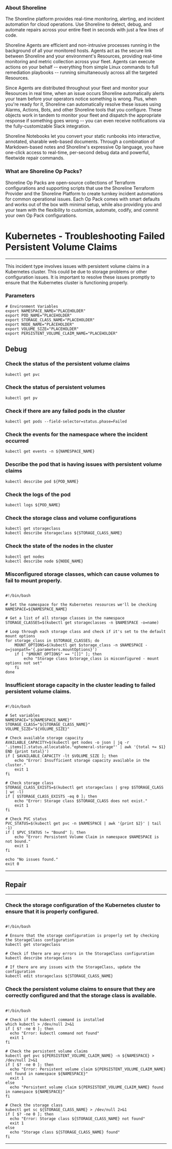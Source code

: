 
### About Shoreline
The Shoreline platform provides real-time monitoring, alerting, and incident automation for cloud operations. Use Shoreline to detect, debug, and automate repairs across your entire fleet in seconds with just a few lines of code.

Shoreline Agents are efficient and non-intrusive processes running in the background of all your monitored hosts. Agents act as the secure link between Shoreline and your environment's Resources, providing real-time monitoring and metric collection across your fleet. Agents can execute actions on your behalf -- everything from simple Linux commands to full remediation playbooks -- running simultaneously across all the targeted Resources.

Since Agents are distributed throughout your fleet and monitor your Resources in real time, when an issue occurs Shoreline automatically alerts your team before your operators notice something is wrong. Plus, when you're ready for it, Shoreline can automatically resolve these issues using Alarms, Actions, Bots, and other Shoreline tools that you configure. These objects work in tandem to monitor your fleet and dispatch the appropriate response if something goes wrong -- you can even receive notifications via the fully-customizable Slack integration.

Shoreline Notebooks let you convert your static runbooks into interactive, annotated, sharable web-based documents. Through a combination of Markdown-based notes and Shoreline's expressive Op language, you have one-click access to real-time, per-second debug data and powerful, fleetwide repair commands.

### What are Shoreline Op Packs?
Shoreline Op Packs are open-source collections of Terraform configurations and supporting scripts that use the Shoreline Terraform Provider and the Shoreline Platform to create turnkey incident automations for common operational issues. Each Op Pack comes with smart defaults and works out of the box with minimal setup, while also providing you and your team with the flexibility to customize, automate, codify, and commit your own Op Pack configurations.

# Kubernetes - Troubleshooting Failed Persistent Volume Claims
---

This incident type involves issues with persistent volume claims in a Kubernetes cluster. This could be due to storage problems or other configuration issues. It is important to resolve these issues promptly to ensure that the Kubernetes cluster is functioning properly.

### Parameters
```shell
# Environment Variables
export NAMESPACE_NAME="PLACEHOLDER"
export POD_NAME="PLACEHOLDER"
export STORAGE_CLASS_NAME="PLACEHOLDER"
export NODE_NAME="PLACEHOLDER"
export VOLUME_SIZE="PLACEHOLDER"
export PERSISTENT_VOLUME_CLAIM_NAME="PLACEHOLDER"
```

## Debug

### Check the status of the persistent volume claims
```shell
kubectl get pvc
```

### Check the status of persistent volumes
```shell
kubectl get pv
```

### Check if there are any failed pods in the cluster
```shell
kubectl get pods --field-selector=status.phase=Failed
```

### Check the events for the namespace where the incident occurred
```shell
kubectl get events -n ${NAMESPACE_NAME}
```

### Describe the pod that is having issues with persistent volume claims
```shell
kubectl describe pod ${POD_NAME}
```

### Check the logs of the pod
```shell
kubectl logs ${POD_NAME}
```

### Check the storage class and volume configurations
```shell
kubectl get storageclass
kubectl describe storageclass ${STORAGE_CLASS_NAME}
```

### Check the state of the nodes in the cluster
```shell
kubectl get nodes
kubectl describe node ${NODE_NAME}
```

### Misconfigured storage classes, which can cause volumes to fail to mount properly.
```shell

#!/bin/bash

# Set the namespace for the Kubernetes resources we'll be checking
NAMESPACE=${NAMESPACE_NAME}

# Get a list of all storage classes in the namespace
STORAGE_CLASSES=$(kubectl get storageclasses -n $NAMESPACE -o=name)

# Loop through each storage class and check if it's set to the default mount options
for storage_class in $STORAGE_CLASSES; do
    MOUNT_OPTIONS=$(kubectl get $storage_class -n $NAMESPACE -o=jsonpath='{.parameters.mountOptions}')
    if [ "$MOUNT_OPTIONS" == "[]]" ]; then
        echo "Storage class $storage_class is misconfigured - mount options not set"
    fi
done

```

### Insufficient storage capacity in the cluster leading to failed persistent volume claims.
```shell

#!/bin/bash

# Set variables
NAMESPACE="${NAMESPACE_NAME}"
STORAGE_CLASS="${STORAGE_CLASS_NAME}"
VOLUME_SIZE="${VOLUME_SIZE}"

# Check available storage capacity
AVAILABLE_CAPACITY=$(kubectl get nodes -o json | jq -r '.items[].status.allocatable."ephemeral-storage"' | awk '{total += $1} END {print total}')
if [ $AVAILABLE_CAPACITY -lt $VOLUME_SIZE ]; then
    echo "Error: Insufficient storage capacity available in the cluster."
    exit 1
fi

# Check storage class
STORAGE_CLASS_EXISTS=$(kubectl get storageclass | grep $STORAGE_CLASS | wc -l)
if [ $STORAGE_CLASS_EXISTS -eq 0 ]; then
    echo "Error: Storage class $STORAGE_CLASS does not exist."
    exit 1
fi

# Check PVC status
PVC_STATUS=$(kubectl get pvc -n $NAMESPACE | awk '{print $2}' | tail -1)
if [ $PVC_STATUS != "Bound" ]; then
    echo "Error: Persistent Volume Claim in namespace $NAMESPACE is not bound."
    exit 1
fi

echo "No issues found."
exit 0

```

---

## Repair
---

### Check the storage configuration of the Kubernetes cluster to ensure that it is properly configured.
```shell

#!/bin/bash

# Ensure that the storage configuration is properly set by checking the StorageClass configuration
kubectl get storageclass

# Check if there are any errors in the StorageClass configuration
kubectl describe storageclass

# If there are any issues with the StorageClass, update the configuration
kubectl edit storageclass ${STORAGE_CLASS_NAME}

```

### Check the persistent volume claims to ensure that they are correctly configured and that the storage class is available.
```shell

#!/bin/bash

# Check if the kubectl command is installed
which kubectl > /dev/null 2>&1
if [ $? -ne 0 ]; then
  echo "Error: kubectl command not found"
  exit 1
fi

# Check the persistent volume claims
kubectl get pvc ${PERSISTENT_VOLUME_CLAIM_NAME} -n ${NAMESPACE} > /dev/null 2>&1
if [ $? -ne 0 ]; then
  echo "Error: Persistent volume claim ${PERSISTENT_VOLUME_CLAIM_NAME} not found in namespace ${NAMESPACE}"
  exit 1
else
  echo "Persistent volume claim ${PERSISTENT_VOLUME_CLAIM_NAME} found in namespace ${NAMESPACE}"
fi

# Check the storage class
kubectl get sc ${STORAGE_CLASS_NAME} > /dev/null 2>&1
if [ $? -ne 0 ]; then
  echo "Error: Storage class ${STORAGE_CLASS_NAME} not found"
  exit 1
else
  echo "Storage class ${STORAGE_CLASS_NAME} found"
fi

```

---
